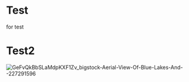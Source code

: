# Test
for test
# Test2

![GeFvQkBbSLaMdpKXF1Zv_bigstock-Aerial-View-Of-Blue-Lakes-And--227291596](https://user-images.githubusercontent.com/59089285/71256775-7ec2ea80-233a-11ea-8e4d-4bd7a5bcf26d.jpg)
